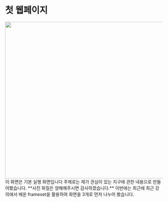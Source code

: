 # 첫 웹페이지
<img src="https://user-images.githubusercontent.com/102115231/169639889-8ba4dc46-ecbd-4972-9290-17101b65e9e2.jpg" width="1000 " height="500">
이 화면은 기본 실행 화면입니다
주제로는 제가 관심이 있는 지구에 관한 내용으로 만들어봤습니다.  **사진 화질은 양해해주시면 감사하겠습니다.**
이번에는 최근에 최근 강의에서 배운 frameset을 활용하여 화면을 3개로 먼저 나누어 봤습니다.
